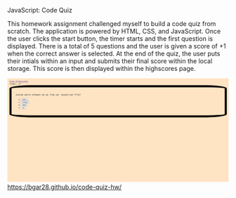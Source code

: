 JavaScript: Code Quiz 

This homework assignment challenged myself to build a code quiz from scratch. The application is powered by HTML, CSS, and JavaScript. Once the user clicks the start button, the timer starts and the first question is displayed. There is a total of 5 questions and the user is given a score of +1 when the correct answer is selected. At the end of the quiz, the user puts their intials within an input and submits their final score within the local storage. This score is then displayed within the highscores page. 


![screenshot](./assets\Screenshot.png)
https://bgar28.github.io/code-quiz-hw/
